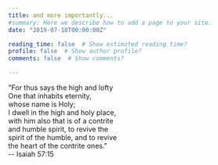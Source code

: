 ```yaml
---
title: and more importantly...
#summary: Here we describe how to add a page to your site.
date: "2019-07-18T00:00:00Z"

reading_time: false  # Show estimated reading time?
profile: false  # Show author profile?
comments: false  # Show comments?

---
```


"For thus says the high and lofty  
One that inhabits eternity,  
whose name is Holy;  
I dwell in the high and holy place,  
with him also that is of a contrite  
and humble spirit, to revive the  
spirit of the humble, and to revive  
the heart of the contrite ones."  
-- Isaiah 57:15
